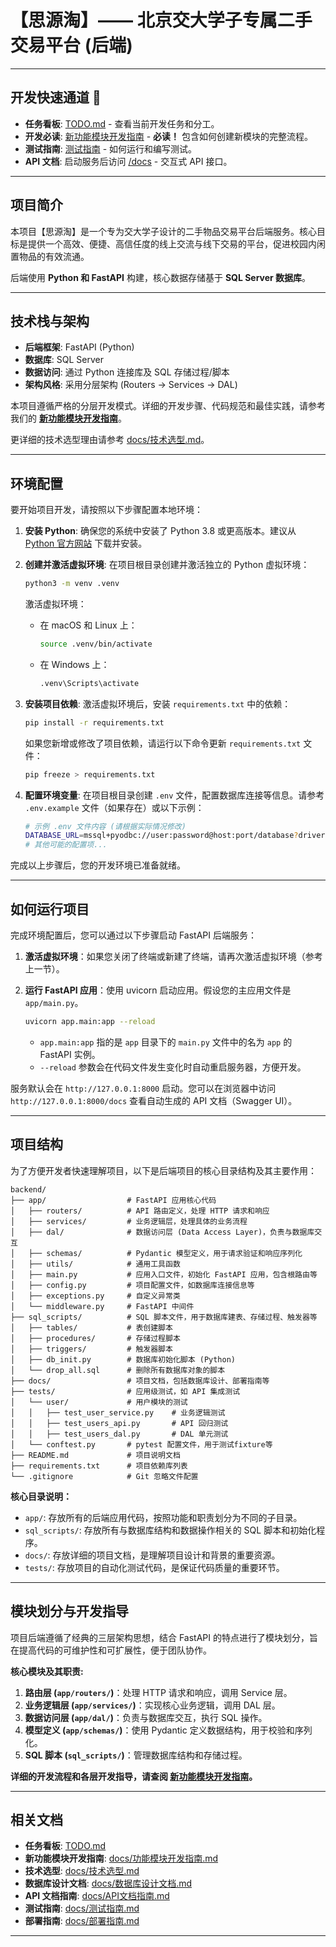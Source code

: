 # 【思源淘】—— 北京交大学子专属二手交易平台 (后端)

---

## 开发快速通道 🚀

* **任务看板**: [TODO.md](./TODO.md) - 查看当前开发任务和分工。
* **开发必读**: [新功能模块开发指南](./docs/功能模块开发指南.md) - **必读！** 包含如何创建新模块的完整流程。
* **测试指南**: [测试指南](./docs/测试指南.md) - 如何运行和编写测试。
* **API 文档**: 启动服务后访问 [/docs](http://127.0.0.1:8000/docs) - 交互式 API 接口。

---

## 项目简介

本项目【思源淘】是一个专为交大学子设计的二手物品交易平台后端服务。核心目标是提供一个高效、便捷、高信任度的线上交流与线下交易的平台，促进校园内闲置物品的有效流通。

后端使用 **Python 和 FastAPI** 构建，核心数据存储基于 **SQL Server 数据库**。

---

## 技术栈与架构

*   **后端框架**: FastAPI (Python)
*   **数据库**: SQL Server
*   **数据访问**: 通过 Python 连接库及 SQL 存储过程/脚本
*   **架构风格**: 采用分层架构 (Routers -> Services -> DAL)

本项目遵循严格的分层开发模式。详细的开发步骤、代码规范和最佳实践，请参考我们的 **[新功能模块开发指南](./docs/功能模块开发指南.md)**。

更详细的技术选型理由请参考 [docs/技术选型.md](./docs/技术选型.md)。

---

## 环境配置

要开始项目开发，请按照以下步骤配置本地环境：

1.  **安装 Python**: 确保您的系统中安装了 Python 3.8 或更高版本。建议从 [Python 官方网站](https://www.python.org/downloads/) 下载并安装。

2.  **创建并激活虚拟环境**: 在项目根目录创建并激活独立的 Python 虚拟环境：

    ```bash
    python3 -m venv .venv
    ```

    激活虚拟环境：

    *   在 macOS 和 Linux 上：

        ```bash
        source .venv/bin/activate
        ```

    *   在 Windows 上：

        ```bash
        .venv\Scripts\activate
        ```

3.  **安装项目依赖**: 激活虚拟环境后，安装 `requirements.txt` 中的依赖：

    ```bash
    pip install -r requirements.txt
    ```

    如果您新增或修改了项目依赖，请运行以下命令更新 `requirements.txt` 文件：

    ```bash
    pip freeze > requirements.txt
    ```

4.  **配置环境变量**: 在项目根目录创建 `.env` 文件，配置数据库连接等信息。请参考 `.env.example` 文件（如果存在）或以下示例：

    ```bash
    # 示例 .env 文件内容 (请根据实际情况修改)
    DATABASE_URL=mssql+pyodbc://user:password@host:port/database?driver=ODBC+Driver+17+for+SQL+Server
    # 其他可能的配置项...
    ```

完成以上步骤后，您的开发环境已准备就绪。

---

## 如何运行项目

完成环境配置后，您可以通过以下步骤启动 FastAPI 后端服务：

1.  **激活虚拟环境**：如果您关闭了终端或新建了终端，请再次激活虚拟环境（参考上一节）。

2.  **运行 FastAPI 应用**：使用 uvicorn 启动应用。假设您的主应用文件是 `app/main.py`。

    ```bash
    uvicorn app.main:app --reload
    ```

    *   `app.main:app` 指的是 `app` 目录下的 `main.py` 文件中的名为 `app` 的 FastAPI 实例。
    *   `--reload` 参数会在代码文件发生变化时自动重启服务器，方便开发。

服务默认会在 `http://127.0.0.1:8000` 启动。您可以在浏览器中访问 `http://127.0.0.1:8000/docs` 查看自动生成的 API 文档（Swagger UI）。

---

## 项目结构

为了方便开发者快速理解项目，以下是后端项目的核心目录结构及其主要作用：

```
backend/
├── app/                  # FastAPI 应用核心代码
│   ├── routers/          # API 路由定义，处理 HTTP 请求和响应
│   ├── services/         # 业务逻辑层，处理具体的业务流程
│   ├── dal/              # 数据访问层 (Data Access Layer)，负责与数据库交互
│   ├── schemas/          # Pydantic 模型定义，用于请求验证和响应序列化
│   ├── utils/            # 通用工具函数
│   ├── main.py           # 应用入口文件，初始化 FastAPI 应用，包含根路由等
│   ├── config.py         # 项目配置文件，如数据库连接信息等
│   ├── exceptions.py     # 自定义异常类
│   └── middleware.py     # FastAPI 中间件
├── sql_scripts/          # SQL 脚本文件，用于数据库建表、存储过程、触发器等
│   ├── tables/           # 表创建脚本
│   ├── procedures/       # 存储过程脚本
│   ├── triggers/         # 触发器脚本
│   ├── db_init.py        # 数据库初始化脚本 (Python)
│   └── drop_all.sql      # 删除所有数据库对象的脚本
├── docs/                 # 项目文档，包括数据库设计、部署指南等
├── tests/                # 应用级测试，如 API 集成测试
│   └── user/             # 用户模块的测试
│   │   ├── test_user_service.py    # 业务逻辑测试
│   │   ├── test_users_api.py       # API 回归测试
│   │   ├── test_users_dal.py       # DAL 单元测试
│   └── conftest.py       # pytest 配置文件，用于测试fixture等
├── README.md             # 项目说明文档
├── requirements.txt      # 项目依赖库列表
└── .gitignore            # Git 忽略文件配置
```

**核心目录说明：**

*   `app/`: 存放所有的后端应用代码，按照功能和职责划分为不同的子目录。
*   `sql_scripts/`: 存放所有与数据库结构和数据操作相关的 SQL 脚本和初始化程序。
*   `docs/`: 存放详细的项目文档，是理解项目设计和背景的重要资源。
*   `tests/`: 存放项目的自动化测试代码，是保证代码质量的重要环节。

---

## 模块划分与开发指导

项目后端遵循了经典的三层架构思想，结合 FastAPI 的特点进行了模块划分，旨在提高代码的可维护性和可扩展性，便于团队协作。

**核心模块及其职责:**

1.  **路由层 (`app/routers/`)**：处理 HTTP 请求和响应，调用 Service 层。
2.  **业务逻辑层 (`app/services/`)**：实现核心业务逻辑，调用 DAL 层。
3.  **数据访问层 (`app/dal/`)**：负责与数据库交互，执行 SQL 操作。
4.  **模型定义 (`app/schemas/`)**：使用 Pydantic 定义数据结构，用于校验和序列化。
5.  **SQL 脚本 (`sql_scripts/`)**：管理数据库结构和存储过程。

**详细的开发流程和各层开发指导，请查阅 [新功能模块开发指南](./docs/功能模块开发指南.md)。**

---

## 相关文档

*   **任务看板**: [TODO.md](./TODO.md)
*   **新功能模块开发指南**: [docs/功能模块开发指南.md](./docs/功能模块开发指南.md)
*   **技术选型**: [docs/技术选型.md](./docs/技术选型.md)
*   **数据库设计文档**: [docs/数据库设计文档.md](./docs/数据库设计文档.md)
*   **API 文档指南**: [docs/API文档指南.md](./docs/API文档指南.md)
*   **测试指南**: [docs/测试指南.md](./docs/测试指南.md)
*   **部署指南**: [docs/部署指南.md](./docs/部署指南.md)

---